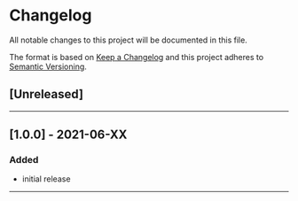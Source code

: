 # Changelog

All notable changes to this project will be documented in this file.

The format is based on [Keep a Changelog][Keep a Changelog] and this project adheres to [Semantic Versioning][Semantic Versioning].

## [Unreleased]

---

## [1.0.0] - 2021-06-XX

### Added

- initial release

---

<!-- Links -->
[Keep a Changelog]: https://keepachangelog.com/
[Semantic Versioning]: https://semver.org/
